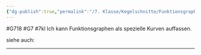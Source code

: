 ```yaml
---
{"dg-publish":true,"permalink":"/7. Klasse/Kegelschnitte/Funktionsgraphen als spezielle Kurven/"}
---
```


#G718 #G7 #7kl
Ich kann Funktionsgraphen als spezielle Kurven auffassen.

siehe auch:
___
